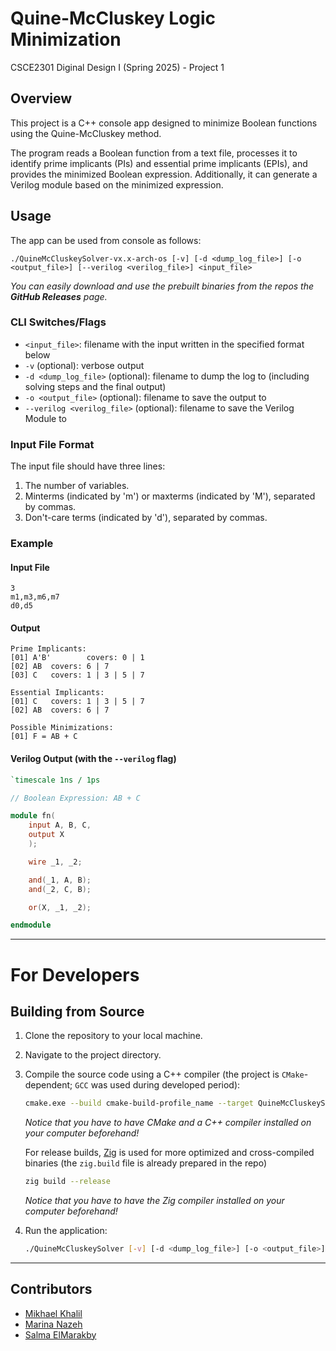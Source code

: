 # Quine-McCluskey Logic Minimization
CSCE2301 Diginal Design I (Spring 2025) - Project 1

## Overview

This project is a C++ console app designed to minimize Boolean functions using the Quine-McCluskey method.

The program reads a Boolean function from a text file, processes it to identify prime implicants (PIs) and essential prime implicants (EPIs), and provides the minimized Boolean expression. Additionally, it can generate a Verilog module based on the minimized expression.

## Usage

The app can be used from console as follows:

`./QuineMcCluskeySolver-vx.x-arch-os [-v] [-d <dump_log_file>] [-o <output_file>] [--verilog <verilog_file>] <input_file>`

*You can easily download and use the prebuilt binaries from the repos the **GitHub Releases** page.*

### CLI Switches/Flags

- `<input_file>`: filename with the input written in the specified format below
- `-v` (optional): verbose output
- `-d <dump_log_file>` (optional): filename to dump the log to (including solving steps and the final output)
- `-o <output_file>` (optional): filename to save the output to
- `--verilog <verilog_file>` (optional): filename to save the Verilog Module to


### Input File Format
The input file should have three lines:
1. The number of variables.
2. Minterms (indicated by 'm') or maxterms (indicated by 'M'), separated by commas.
3. Don't-care terms (indicated by 'd'), separated by commas.


### Example

#### Input File
```plaintext
3
m1,m3,m6,m7
d0,d5
```

#### Output
```plaintext
Prime Implicants:
[01] A'B'        covers: 0 | 1
[02] AB  covers: 6 | 7
[03] C   covers: 1 | 3 | 5 | 7

Essential Implicants:
[01] C   covers: 1 | 3 | 5 | 7
[02] AB  covers: 6 | 7

Possible Minimizations:
[01] F = AB + C
```

#### Verilog Output (with the `--verilog` flag)
```verilog
`timescale 1ns / 1ps

// Boolean Expression: AB + C

module fn(
	input A, B, C, 
	output X
	);

	wire _1, _2;

	and(_1, A, B);
	and(_2, C, B);

	or(X, _1, _2);

endmodule
```

---

# For Developers
## Building from Source

1. Clone the repository to your local machine.
2. Navigate to the project directory.
3. Compile the source code using a C++ compiler (the project is `CMake`-dependent; `GCC` was used during developed period):

    ```bash
    cmake.exe --build cmake-build-profile_name --target QuineMcCluskeySolver
    ```

    *Notice that you have to have CMake and a C++ compiler installed on your computer beforehand!*

    For release builds, [Zig](https://ziglang.org/) is used for more optimized and cross-compiled binaries (the `zig.build` file is already prepared in the repo)
        
    ```bash
    zig build --release
    ```    

    *Notice that you have to have the Zig compiler installed on your computer beforehand!*


4. Run the application:
   ```bash
   ./QuineMcCluskeySolver [-v] [-d <dump_log_file>] [-o <output_file>] [--verilog <verilog_file>] <input_file>
   ```

---

## Contributors

- [Mikhael Khalil](https://github.com/MikhaelMounay)
- [Marina Nazeh](https://github.com/MarinaNazeh)
- [Salma ElMarakby](https://github.com/salmawaleed055)
